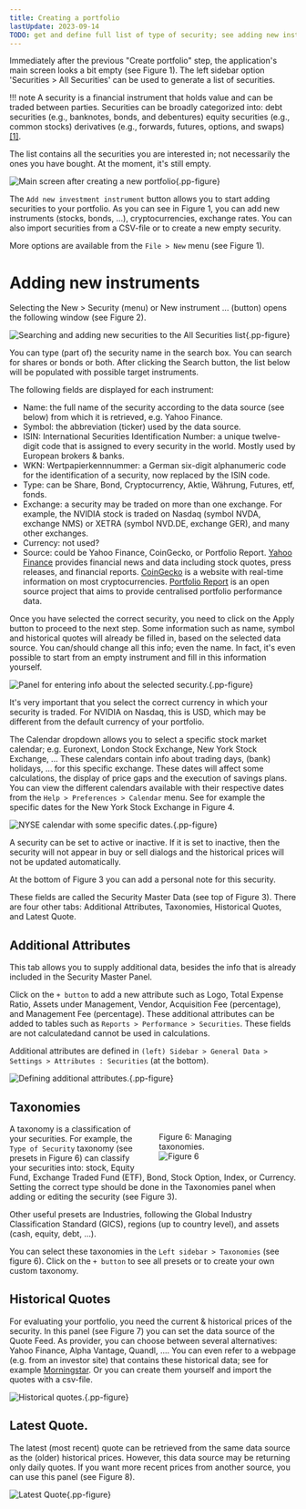 ```yaml
---
title: Creating a portfolio
lastUpdate: 2023-09-14
TODO: get and define full list of type of security; see adding new instruments
---
```

Immediately after the previous "Create portfolio" step, the application's main screen looks a bit empty (see Figure 1). The left sidebar option 'Securities > All Securities' can be used to generate a list of securities.

!!! note
    A security is a financial instrument that holds value and can be traded between parties. Securities can be broadly categorized into: debt securities (e.g., banknotes, bonds, and debentures) equity securities (e.g., common stocks) derivatives (e.g., forwards, futures, options, and swaps) [\[1\]](<https://en.wikipedia.org/wiki/Security_ (finance)>).

The list contains all the securities you are interested in; not necessarily the ones you have bought. At the moment, it's still empty.

![Main screen after creating a new portfolio](images/adding-securties-starting-screen.svg){.pp-figure}

 The `Add new investment instrument` button allows you to start adding securities to your portfolio. As you can see in Figure 1, you can add new instruments (stocks, bonds, ...), cryptocurrencies, exchange rates. You can also import securities from a CSV-file or to create a new empty security.

 More options are available from the `File > New` menu (see Figure 1).

 # Adding new instruments

 Selecting the New > Security (menu) or New instrument ... (button) opens the following window (see Figure 2).

 ![Searching and adding new securities to the All Securities list](images/adding-securties-new-security.svg){.pp-figure}

 You can type (part of) the security name in the search box. You can search for shares or bonds or both. After clicking the Search button, the list below will be populated with possible target instruments.

 The following fields are displayed for each instrument:

 + Name: the full name of the security according to the data source (see below) from which it is retrieved, e.g. Yahoo Finance.
 + Symbol: the abbreviation (ticker) used by the data source.
 + ISIN: International Securities Identification Number: a unique twelve-digit code that is assigned to every security in the world. Mostly used by European brokers & banks.
 + WKN: Wertpapierkennnummer: a German six-digit alphanumeric code for the identification of a security, now replaced by the ISIN code.
 + Type: can be Share, Bond, Cryptocurrency, Aktie, Währung, Futures, etf, fonds.
 + Exchange: a security may be traded on more than one exchange. For example, the NVIDIA stock is traded on Nasdaq (symbol NVDA, exchange NMS) or XETRA (symbol NVD.DE, exchange GER), and many other exchanges.  
 + Currency: not used?
 + Source: could be Yahoo Finance, CoinGecko, or Portfolio Report. [Yahoo Finance](https://finance.yahoo.com/) provides financial news and data including stock quotes, press releases, and financial reports. [CoinGecko](https://www.coingecko.com/) is a website with real-time information on most cryptocurrencies. [Portfolio Report](https://www.portfolio-report.net/search) is an open source project that aims to provide centralised portfolio performance data.

 Once you have selected the correct security, you need to click on the Apply button to proceed to the next step. Some information such as name, symbol and historical quotes will already be filled in, based on the selected data source. You can/should change all this info; even the name. In fact, it's even possible to start from an empty instrument and fill in this information yourself.

 ![Panel for entering info about the selected security.](images/adding-securities-additional-info.png){.pp-figure}

It's very important that you select the correct currency in which your security is traded. For NVIDIA on Nasdaq, this is USD, which may be different from the default currency of your portfolio.

The Calendar dropdown allows you to select a specific stock market calendar; e.g. Euronext, London Stock Exchange, New York Stock Exchange, ... These calendars contain info about trading days, (bank) holidays, ... for this specific exchange. These dates will affect some calculations, the display of price gaps and the execution of savings plans. You can view the different calendars available with their respective dates from the `Help > Preferences > Calendar` menu. See for example the specific dates for the New York Stock Exchange in Figure 4. 

![NYSE calendar with some specific dates.](images/adding-securities-calendar-preferences.png){.pp-figure}

A security can be set to active or inactive. If it is set to inactive, then the security will not appear in buy or sell dialogs and the historical prices will not be updated automatically.

At the bottom of Figure 3 you can add a personal note for this security.

These fields are called the Security Master Data (see top of Figure 3). There are four other tabs: Additional Attributes, Taxonomies, Historical Quotes, and Latest Quote.

## Additional Attributes

This tab allows you to supply additional data, besides the info that is already included in the Security Master Panel.

Click on the `+ button` to add a new attribute such as Logo, Total Expense Ratio, Assets under Management, Vendor, Acquisition Fee (percentage), and Management Fee (percentage). These additional attributes can be added to tables such as `Reports > Performance > Securities`. These fields are not calculatedand cannot be used in calculations.

Additional attributes are defined in `(left) Sidebar > General Data > Settings > Attributes : Securities` (at the bottom).

![Defining additional attributes.](images/adding-securities-additional-attributes.png){.pp-figure}

## Taxonomies

<figure style="float: right; width: 40%">
  <figcaption>Figure 6: Managing taxonomies.</figcaption>
  <img src="../images/adding-securities-taxonomies.png" alt="Figure 6">
  
</figure>



A taxonomy is a classification of your securities. For example, the `Type of Security` taxonomy (see presets in Figure 6) can classify your securities into: stock, Equity Fund, Exchange Traded Fund (ETF), Bond, Stock Option, Index, or Currency. Setting the correct type should be done in the Taxonomies panel when adding or editing the security (see Figure 3).

Other useful presets are Industries, following the Global Industry Classification Standard (GICS), regions (up to country level), and assets (cash, equity, debt, ...).

You can select these taxonomies in the `Left sidebar > Taxonomies` (see figure 6). Click on the `+ button` to see all presets or to create your own custom taxonomy.

## Historical Quotes

For evaluating your portfolio, you need the current & historical prices of the security. In this panel (see Figure 7) you can set the data source of the Quote Feed. As provider, you can choose between several alternatives: Yahoo Finance, Alpha Vantage, Quandl, .... You can even refer to a webpage (e.g. from an investor site) that contains these historical data; see for example [Morningstar](../tricks/morningstar.md). Or you can create them yourself and import the quotes with a csv-file.

![Historical quotes.](images/adding-securities-historical-quotes.png){.pp-figure}

## Latest Quote.

The latest (most recent) quote can be retrieved from the same data source as the (older) historical prices. However, this data source may be returning only daily quotes. If you want more recent prices from another source, you can use this panel (see Figure 8).

![Latest Quote](images/adding-securities-latest-quote.png){.pp-figure}


